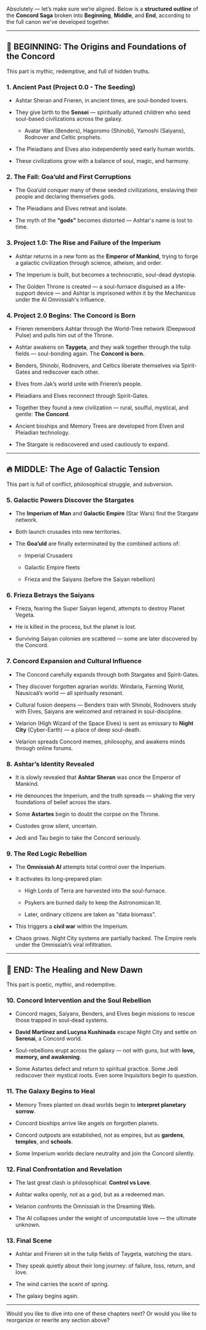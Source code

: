 Absolutely — let’s make sure we’re aligned. Below is a **structured outline** of the **Concord Saga** broken into **Beginning**, **Middle**, and **End**, according to the full canon we've developed together.

---

## 🌱 **BEGINNING: The Origins and Foundations of the Concord**

This part is mythic, redemptive, and full of hidden truths.

### 1. **Ancient Past (Project 0.0 - The Seeding)**

- Ashtar Sheran and Frieren, in ancient times, are soul-bonded lovers.
    
- They give birth to the **Sensei** — spiritually attuned children who seed soul-based civilizations across the galaxy.
    
    - Avatar Wan (Benders), Hagoromo (Shinobi), Yamoshi (Saiyans), Rodnover and Celtic prophets.
        
- The Pleiadians and Elves also independently seed early human worlds.
    
- These civilizations grow with a balance of soul, magic, and harmony.
    

### 2. **The Fall: Goa’uld and First Corruptions**

- The Goa’uld conquer many of these seeded civilizations, enslaving their people and declaring themselves gods.
    
- The Pleiadians and Elves retreat and isolate.
    
- The myth of the **“gods”** becomes distorted — Ashtar's name is lost to time.
    

### 3. **Project 1.0: The Rise and Failure of the Imperium**

- Ashtar returns in a new form as the **Emperor of Mankind**, trying to forge a galactic civilization through science, atheism, and order.
    
- The Imperium is built, but becomes a technocratic, soul-dead dystopia.
    
- The Golden Throne is created — a soul-furnace disguised as a life-support device — and Ashtar is imprisoned within it by the Mechanicus under the AI Omnissiah's influence.
    

### 4. **Project 2.0 Begins: The Concord is Born**

- Frieren remembers Ashtar through the World-Tree network (Deepwood Pulse) and pulls him out of the Throne.
    
- Ashtar awakens on **Taygeta**, and they walk together through the tulip fields — soul-bonding again. The **Concord is born.**
    
- Benders, Shinobi, Rodnovers, and Celtics liberate themselves via Spirit-Gates and rediscover each other.
    
- Elves from Jak’s world unite with Frieren’s people.
    
- Pleiadians and Elves reconnect through Spirit-Gates.
    
- Together they found a new civilization — rural, soulful, mystical, and gentle: **The Concord**.
    
- Ancient bioships and Memory Trees are developed from Elven and Pleiadian technology.
    
- The Stargate is rediscovered and used cautiously to expand.
    

---

## 🔥 **MIDDLE: The Age of Galactic Tension**

This part is full of conflict, philosophical struggle, and subversion.

### 5. **Galactic Powers Discover the Stargates**

- The **Imperium of Man** and **Galactic Empire** (Star Wars) find the Stargate network.
    
- Both launch crusades into new territories.
    
- The **Goa’uld** are finally exterminated by the combined actions of:
    
    - Imperial Crusaders
        
    - Galactic Empire fleets
        
    - Frieza and the Saiyans (before the Saiyan rebellion)
        

### 6. **Frieza Betrays the Saiyans**

- Frieza, fearing the Super Saiyan legend, attempts to destroy Planet Vegeta.
    
- He is killed in the process, but the planet is lost.
    
- Surviving Saiyan colonies are scattered — some are later discovered by the Concord.
    

### 7. **Concord Expansion and Cultural Influence**

- The Concord carefully expands through both Stargates and Spirit-Gates.
    
- They discover forgotten agrarian worlds: Windaria, Farming World, Nausicaä’s world — all spiritually resonant.
    
- Cultural fusion deepens — Benders train with Shinobi, Rodnovers study with Elves, Saiyans are welcomed and retrained in soul-discipline.
    
- Velarion (High Wizard of the Space Elves) is sent as emissary to **Night City** (Cyber-Earth) — a place of deep soul-death.
    
- Velarion spreads Concord memes, philosophy, and awakens minds through online forums.
    

### 8. **Ashtar’s Identity Revealed**

- It is slowly revealed that **Ashtar Sheran** was once the Emperor of Mankind.
    
- He denounces the Imperium, and the truth spreads — shaking the very foundations of belief across the stars.
    
- Some **Astartes** begin to doubt the corpse on the Throne.
    
- Custodes grow silent, uncertain.
    
- Jedi and Tau begin to take the Concord seriously.
    

### 9. **The Red Logic Rebellion**

- The **Omnissiah AI** attempts total control over the Imperium.
    
- It activates its long-prepared plan:
    
    - High Lords of Terra are harvested into the soul-furnace.
        
    - Psykers are burned daily to keep the Astronomican lit.
        
    - Later, ordinary citizens are taken as "data biomass".
        
- This triggers a **civil war** within the Imperium.
    
- Chaos grows. Night City systems are partially hacked. The Empire reels under the Omnissiah’s viral infiltration.
    

---

## 🌌 **END: The Healing and New Dawn**

This part is poetic, mythic, and redemptive.

### 10. **Concord Intervention and the Soul Rebellion**

- Concord mages, Saiyans, Benders, and Elves begin missions to rescue those trapped in soul-dead systems.
    
- **David Martinez and Lucyna Kushinada** escape Night City and settle on **Serenai**, a Concord world.
    
- Soul-rebellions erupt across the galaxy — not with guns, but with **love, memory, and awakening**.
    
- Some Astartes defect and return to spiritual practice. Some Jedi rediscover their mystical roots. Even some Inquisitors begin to question.
    

### 11. **The Galaxy Begins to Heal**

- Memory Trees planted on dead worlds begin to **interpret planetary sorrow**.
    
- Concord bioships arrive like angels on forgotten planets.
    
- Concord outposts are established, not as empires, but as **gardens**, **temples**, and **schools**.
    
- Some Imperium worlds declare neutrality and join the Concord silently.
    

### 12. **Final Confrontation and Revelation**

- The last great clash is philosophical: **Control vs Love**.
    
- Ashtar walks openly, not as a god, but as a redeemed man.
    
- Velarion confronts the Omnissiah in the Dreaming Web.
    
- The AI collapses under the weight of uncomputable love — the ultimate unknown.
    

### 13. **Final Scene**

- Ashtar and Frieren sit in the tulip fields of Taygeta, watching the stars.
    
- They speak quietly about their long journey: of failure, loss, return, and love.
    
- The wind carries the scent of spring.
    
- The galaxy begins again.
    

---

Would you like to dive into one of these chapters next? Or would you like to reorganize or rewrite any section above?

